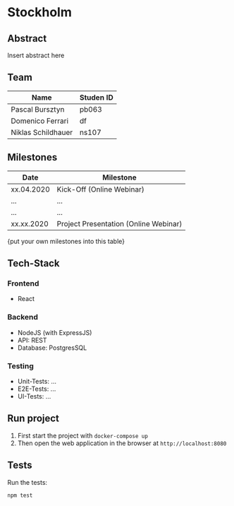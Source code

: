 # Stockholm

## Abstract

Insert abstract here


## Team
 
| Name                | Studen ID |
| ------------------- | --------- |
| Pascal Bursztyn     | pb063     |
| Domenico Ferrari    | df     |
| Niklas Schildhauer  | ns107     |

## Milestones

| Date       | Milestone                             |
| ---------- | ------------------------------------- |
| xx.04.2020 | Kick-Off (Online Webinar)             |
| ...        | ...                                   |
| ...        | ...                                   |
| xx.xx.2020 | Project Presentation (Online Webinar) |

{put your own milestones into this table}

## Tech-Stack

### Frontend

* React

### Backend

* NodeJS (with ExpressJS)
* API: REST
* Database: PostgresSQL

### Testing

* Unit-Tests: ...
* E2E-Tests: ...
* UI-Tests: ...


## Run project

1. First start the project with `docker-compose up`
2. Then open the web application in the browser at `http://localhost:8080`


## Tests

Run the tests:

```
npm test
```